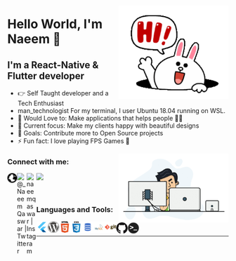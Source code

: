 <a target="_blank" href="http://naeemqaswar.me"><img src="assets/hi.gif" align="right" width="250"></a>
<h1> Hello World, I'm Naeem 👋</h1>

## I'm a React-Native & Flutter developer

- 👉 Self Taught developer and a Tech Enthusiast
- man_technologist  For my terminal, I user Ubuntu 18.04 running on WSL.
- 💚 Would Love to: Make applications that helps people 🧗‍♂️
- 🌱 Current focus: Make my clients happy with beautiful designs
- 🥅 Goals: Contribute more to Open Source projects
- ⚡ Fun fact: I love playing FPS Games 🥰

<a target="_blank" href="http://naeemqaswar.me"><img src="assets/github-intro.gif" align="right" width="250"></a>

### Connect with me:

<a href="https://linkedin.com/in/naeemqaswar"><img src="https://img.shields.io/badge/linkedin-%230077B5.svg?&style=for-the-badge&logo=linkedin&logoColor=white"></a>
[<img align="left" alt="naeemqaswar.me" width="22px" src="https://raw.githubusercontent.com/iconic/open-iconic/master/svg/globe.svg" />][website]
[<img align="left" alt="@_NaeemQaswar | Twitter" width="22px" src="https://cdn.jsdelivr.net/npm/simple-icons@v3/icons/twitter.svg" />][twitter]
[<img align="left" alt="naeemqaswar | Instagram" width="22px" src="https://cdn.jsdelivr.net/npm/simple-icons@v3/icons/instagram.svg" />][instagram]

<br />

### Languages and Tools:

[<img align="left" alt="Flutter" width="26px" src="https://raw.githubusercontent.com/github/explore/80688e429a7d4ef2fca1e82350fe8e3517d3494d/topics/flutter/flutter.png" />][myWebsiteLink]
[<img align="left" alt="WordPress" width="26px" src="https://raw.githubusercontent.com/github/explore/80688e429a7d4ef2fca1e82350fe8e3517d3494d/topics/wordpress/wordpress.png" />][myWebsiteLink]
[<img align="left" alt="HTML5" width="26px" src="https://raw.githubusercontent.com/github/explore/80688e429a7d4ef2fca1e82350fe8e3517d3494d/topics/html/html.png" />][myWebsiteLink]
[<img align="left" alt="CSS3" width="26px" src="https://raw.githubusercontent.com/github/explore/80688e429a7d4ef2fca1e82350fe8e3517d3494d/topics/css/css.png" />][myWebsiteLink]
[<img align="left" alt="SQL" width="26px" src="https://raw.githubusercontent.com/github/explore/80688e429a7d4ef2fca1e82350fe8e3517d3494d/topics/sql/sql.png" />][myWebsiteLink]
[<img align="left" alt="MySQL" width="26px" src="https://raw.githubusercontent.com/github/explore/80688e429a7d4ef2fca1e82350fe8e3517d3494d/topics/mysql/mysql.png" />][myWebsiteLink]
[<img align="left" alt="Git" width="26px" src="https://raw.githubusercontent.com/github/explore/80688e429a7d4ef2fca1e82350fe8e3517d3494d/topics/git/git.png" />][myWebsiteLink]
[<img align="left" alt="GitHub" width="26px" src="https://raw.githubusercontent.com/github/explore/78df643247d429f6cc873026c0622819ad797942/topics/github/github.png" />][myWebsiteLink]
[<img align="left" alt="Terminal" width="26px" src="https://raw.githubusercontent.com/github/explore/80688e429a7d4ef2fca1e82350fe8e3517d3494d/topics/terminal/terminal.png" />][myWebsiteLink]

<br>
<hr>

[website]: http://naeemqaswar.me
[twitter]: https://twitter.com/_NaeemQaswar
[instagram]: https://instagram.com/naeemqaswar
[linkedin]: https://linkedin.com/in/naeemqaswar
[myWebsiteLink]: http://naeemqaswar.me
